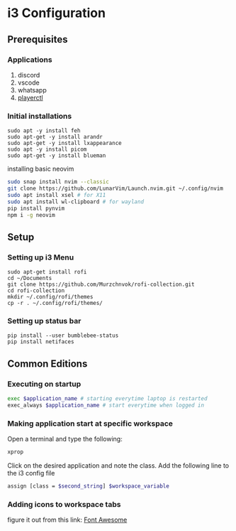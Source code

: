# i3 Configuration

## Prerequisites
### Applications
1. discord
2. vscode 
3. whatsapp
4. [playerctl](https://github.com/altdesktop/playerctl/releases)
### Initial installations
```
sudo apt -y install feh
sudo apt-get -y install arandr 
sudo apt-get -y install lxappearance 
sudo apt -y install picom 
sudo apt-get -y install blueman
```
installing basic neovim
```bash
sudo snap install nvim --classic
git clone https://github.com/LunarVim/Launch.nvim.git ~/.config/nvim
sudo apt install xsel # for X11
sudo apt install wl-clipboard # for wayland
pip install pynvim
npm i -g neovim
```

## Setup 

### Setting up i3 Menu 
```
sudo apt-get install rofi
cd ~/Documents
git clone https://github.com/Murzchnvok/rofi-collection.git
cd rofi-collection
mkdir ~/.config/rofi/themes
cp -r . ~/.config/rofi/themes/
```
### Setting up status bar 
```
pip install --user bumblebee-status
pip install netifaces
```
## Common Editions 

### Executing on startup
```bash
exec $application_name # starting everytime laptop is restarted
exec_always $application_name # start everytime when logged in
```

### Making application start at specific workspace
Open a terminal and type the following:
```bash
xprop
```
Click on the desired application and note the class.
Add the following line to the i3 config file
```bash
assign [class = $second_string] $workspace_variable
```

### Adding icons to workspace tabs
figure it out from this link:
[Font Awesome](https://github.com/FortAwesome/Font-Awesome/wiki)
